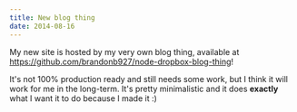 ```yaml
---
title: New blog thing
date: 2014-08-16
---
```


My new site is hosted by my very own blog thing, available at <https://github.com/brandonb927/node-dropbox-blog-thing>!

It's not 100% production ready and still needs some work, but I think it will work for me in the long-term.
It's pretty minimalistic and it does **exactly** what I want it to do because I made it :)
